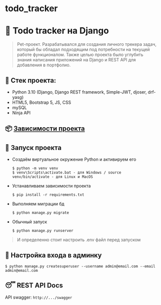 # todo_tracker
# :poop: Todo tracker на Django
> Pet-проект. 
> Разрабатывался для создания личного трекера задач, который бы обладал подходящим под потребности на текущей работе функционалом.
> Также целью проекта было углубить знания написания приложений на Django и REST API для добавления в портфолио.

## :triangular_ruler: Стек проекта: 
- Python 3.10 (Django, Django REST framework, Simple-JWT, djoser, drf-yasg)
- HTML5, Bootstrap 5, JS, CSS
- mySQL
- Ninja API

## :package: [Зависимости проекта](https://github.com/agas0077/todo_tracker/blob/master/requirements.txt)

## :wrench: Запуск проекта

- Создаём виртуальное окружение Python и активируем его

  ```
  $ python -m venv venv
  $ venv\Scripts\activate.bat - для Windows / source venv/bin/activate - для Linux и MacOS
  ```

- Устанавливаем зависимости проекта

  ```
  $ pip install -r requirements.txt
  ```

- Выполняем миграции бд

  ```
  $ python manage.py migrate
  ```
  
- Обычный запуск

  ```
  $ python manage.py runserver
  ``` 
  
> И определенно стоит настроить .env файл перед запуском

## :closed_lock_with_key: Настройка входа в админку

```
$ python manage.py createsuperuser --username admin@email.com --email admin@email.com
```

## :sleeping: REST API Docs

API swagger:  ```http://.../swagger``` 